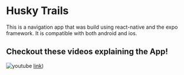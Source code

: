 # Husky Trails

This is a navigation app that was build using react-native and the expo framework.
It is compatible with both android and ios.

## Checkout these videos explaining the App!
![youtube](https://img.shields.io/badge/YouTube-red?style=for-the-badge&logo=youtube&logoColor=white) [link](https://youtu.be/if67bR9YJI8))
